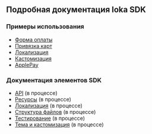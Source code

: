 ## Подробная документация Ioka SDK

### Примеры использования

- [Форма оплаты](./how-tos/checkout.md)
- [Привязка карт](./how-tos/save-and-delete-cards.md)
- [Локализация](./how-tos/localization.md)
- [Кастомизация](./how-tos/customize.md)
- [ApplePay](./how-tos/applepay.md)

### Документация элементов SDK

- [API](./api.md) (в процессе)
- [Ресурсы](./assets.md) (в процессе)
- [Локализация](./localization.md) (в процессе)
- [Структура файлов](./structure.md) (в процессе)
- [Тестирование](./testing.md) (в процессе)
- [Тема и кастомизация](./theme.md) (в процессе)
